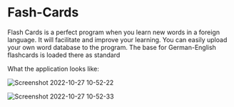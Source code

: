 # Fash-Cards
Flash Cards is a perfect program when you learn new words in a foreign language. It will facilitate and improve your learning.
You can easily upload your own word database to the program. The base for German-English flashcards is loaded there as standard

What the application looks like:

![Screenshot 2022-10-27 10-52-22](https://user-images.githubusercontent.com/113987919/198243275-92f7241d-d72a-4091-a0ba-8fc7c6fa1f65.jpg)

![Screenshot 2022-10-27 10-52-33](https://user-images.githubusercontent.com/113987919/198243302-81bbc422-0821-4714-9e26-ca5701a3fea5.jpg)
